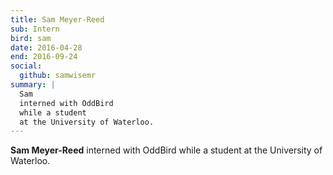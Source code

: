 ```yaml
---
title: Sam Meyer-Reed
sub: Intern
bird: sam
date: 2016-04-28
end: 2016-09-24
social:
  github: samwisemr
summary: |
  Sam
  interned with OddBird
  while a student
  at the University of Waterloo.
---
```


**Sam Meyer-Reed**
interned with OddBird
while a student
at the University of Waterloo.
